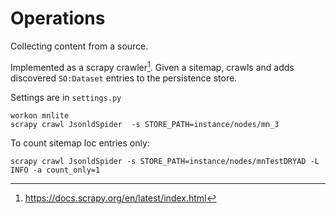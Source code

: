 # Operations

Collecting content from a source.

Implemented as a scrapy crawler[^scrapy]. Given a sitemap, crawls and adds discovered `SO:Dataset` entries to the persistence store.

Settings are in `settings.py`

```
workon mnlite
scrapy crawl JsonldSpider  -s STORE_PATH=instance/nodes/mn_3
```

To count sitemap loc entries only:

```
scrapy crawl JsonldSpider -s STORE_PATH=instance/nodes/mnTestDRYAD -L INFO -a count_only=1
```


[^scrapy]: https://docs.scrapy.org/en/latest/index.html
